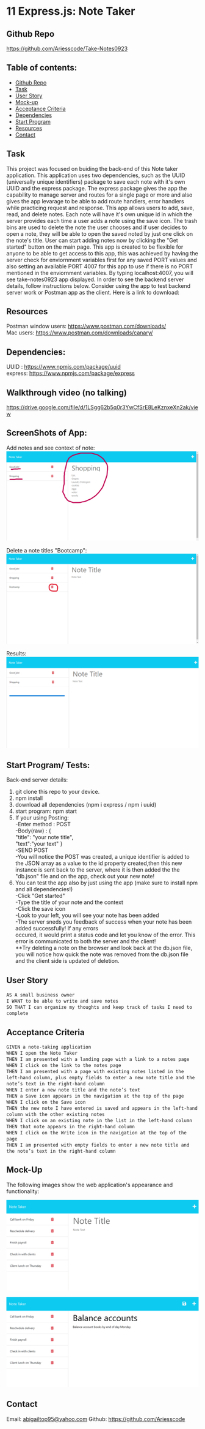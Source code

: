# 11 Express.js: Note Taker

## Github Repo 
https://github.com/Ariesscode/Take-Notes0923

## Table of contents:

- [Github Repo](#github-repo)
- [Task](#task)
- [User Story](#user-story)
- [Mock-up](#mock-up)
- [Acceptance Criteria](#acceptance-criteria)
- [Dependencies](#dependencies)
- [Start Program](#start-program-tests)
- [Resources](#resources)
- [Contact](#contact)



## Task

This project was focused on buiding the back-end of this Note taker application. This application uses two dependencies, such as the UUID (universally unique identifiers) package to save each note with it's own UUID and the express package. The express package gives the app the capability to manage server and routes for a single page or more and also gives the app levarage to be able to add route handlers, error handlers while practicing request and response. This app allows users to add, save, read, and delete notes. Each note will have it's own unique id in which the server provides each time a user adds a note using the save icon. The trash bins are used to delete the note the user chooses and if user decides to open a note, they will be able to open the saved noted by just one click on the note's title. User can start adding notes now by clicking the "Get started" button on the main page. This app is created to be flexible for anyone to be able to get access to this app, this was achieved by having the server check for enviornment variables first for any saved PORT values and also setting an available PORT 4007 for this app to use if there is no PORT mentioned in the enviornment variables. By typing localhost:4007, you will see take-notes0923 app displayed. In order to see the backend server details, follow instructions below. Consider using the app to test backend server work or Postman app as the client. Here is a link to download:

## Resources

Postman
window users: https://www.postman.com/downloads/ <br>
Mac users: https://www.postman.com/downloads/canary/

## Dependencies:
UUID : https://www.npmjs.com/package/uuid <br>
express: https://www.npmjs.com/package/express

## Walkthrough video (no talking)
https://drive.google.com/file/d/1LSgg62b5q0r3YwCfSrE8LeKznxeXn2ak/view

## ScreenShots of App:
Add notes and see context of note: 
![Added Notes](Assets/AddNotes.png)

Delete a note titles "Bootcamp":
![Delete note titled Bootcamp](Assets/DeleteBootcamp.png)

Results:
![Aftermath of deletion](Assets/AfterDelete.png)




## Start Program/ Tests:

Back-end server details:
1. git clone this repo to your device.
2. npm install
3. download all dependencies (npm i express / npm i uuid)
4. start program: npm start
5. If your using Posting: <br>
-Enter method : POST <br>
-Body(raw) : {<br>
  "title": "your note title",<br>
  "text":"your text"
} <br>
-SEND POST <br>
-You will notice the POST was created, a unique identifier is added to the JSON array as a value to the id property created,then this new instance is sent back to the server, where it is then added the the "db.json" file and on the app, check out your new note! 
6. You can test the app also by just using the app (make sure to install npm and all dependencies!)<br>
-Click "Get started"<br>
-Type the title of your note and the context <br>
-Click the save icon <br>
-Look to your left, you will see your note has been added<br>
-The server sneds you feedback of success when your note has been added successfully! If any errors<br>
occured, it would print a status code and let you know of the error. This error is communicated to both the server and the client! <br>
**Try deleting a note on the browser and look back at the db.json file, you will notice how quick the note was removed from the db.json file and the client side is updated of deletion.




## User Story

```
AS A small business owner
I WANT to be able to write and save notes
SO THAT I can organize my thoughts and keep track of tasks I need to complete
```


## Acceptance Criteria

```
GIVEN a note-taking application
WHEN I open the Note Taker
THEN I am presented with a landing page with a link to a notes page
WHEN I click on the link to the notes page
THEN I am presented with a page with existing notes listed in the left-hand column, plus empty fields to enter a new note title and the note’s text in the right-hand column
WHEN I enter a new note title and the note’s text
THEN a Save icon appears in the navigation at the top of the page
WHEN I click on the Save icon
THEN the new note I have entered is saved and appears in the left-hand column with the other existing notes
WHEN I click on an existing note in the list in the left-hand column
THEN that note appears in the right-hand column
WHEN I click on the Write icon in the navigation at the top of the page
THEN I am presented with empty fields to enter a new note title and the note’s text in the right-hand column
```


## Mock-Up

The following images show the web application's appearance and functionality:

![Existing notes are listed in the left-hand column with empty fields on the right-hand side for the new note’s title and text.](./Assets/11-express-homework-demo-01.png)

![Note titled “Balance accounts” reads, “Balance account books by end of day Monday,” with other notes listed on the left.](./Assets/11-express-homework-demo-02.png)


## Contact

Email: abigailtop95@yahoo.com
Github: https://github.com/Ariesscode